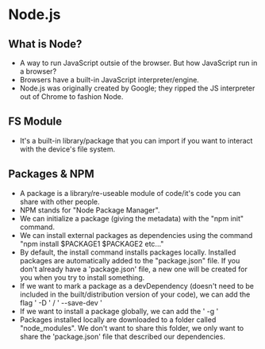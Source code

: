 # Node.js

## What is Node?

-   A way to run JavaScript outsie of the browser. But how JavaScript run in a browser?
-   Browsers have a built-in JavaScript interpreter/engine.
-   Node.js was originally created by Google; they ripped the JS interpreter out of Chrome to fashion Node.

## FS Module

-   It's a built-in library/package that you can import if you want to interact with the device's file system.

## Packages & NPM

-   A package is a library/re-useable module of code/it's code you can share with other people.
-   NPM stands for "Node Package Manager".
-   We can initialize a package (giving the metadata) with the "npm init" command.
-   We can install external packages as dependencies using the command "npm install $PACKAGE1 $PACKAGE2 etc..."
-   By default, the install command installs packages locally. Installed packages are automatically added to the "package.json" file. If you don't already have a 'package.json' file, a new one will be created for you when you try to install something.
-   If we want to mark a package as a devDependency (doesn't need to be included in the built/distribution version of your code), we can add the flag ' -D ' / ' --save-dev '
-   If we want to install a package globally, we can add the ' -g '
-   Packages installed locally are downloaded to a folder called "node_modules". We don't want to share this folder, we only want to share the 'package.json' file that described our dependencies.
